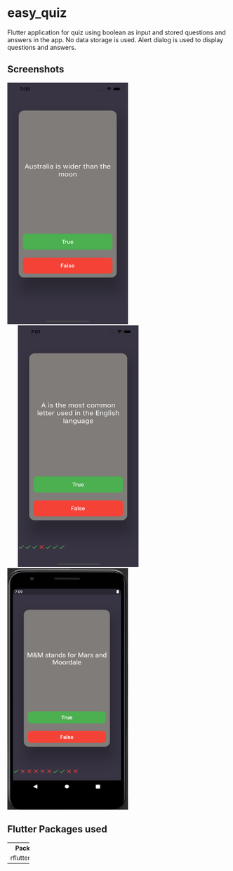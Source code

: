 # easy_quiz

Flutter application for quiz using boolean as input and stored questions and answers in the app. No data storage is used. Alert dialog is used to display questions and answers.

## Screenshots

<img height=550 width=275 src="https://github.com/sanxy/Easy-Quiz/blob/master/screenshot/2.png"><img height=550 width=275 src="https://github.com/sanxy/Easy-Quiz/blob/master/screenshot/1.png" hspace=24/><img height=550 width=275 src="https://github.com/sanxy/Easy-Quiz/blob/master/screenshot/3.png"/> 


## Flutter Packages used 
<table style="width:10%">
  <tr>
    <th>Package</th>
    <th>Version</th>
  </tr>
  <tr>
    <td>rflutter_alert</td>
    <td>^1.1.0</td>
  </tr>
  
</table>
